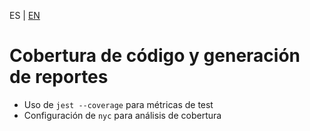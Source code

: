 <!-- MULTILANGUAJE MENU START -->
ES | [EN](https://lckpig.gitbook.io/practical-dev-handbook/typescript/automation-testing/code-coverage-reports)
<!-- MULTILANGUAJE MENU END -->

# Cobertura de código y generación de reportes

- Uso de `jest --coverage` para métricas de test
- Configuración de `nyc` para análisis de cobertura 